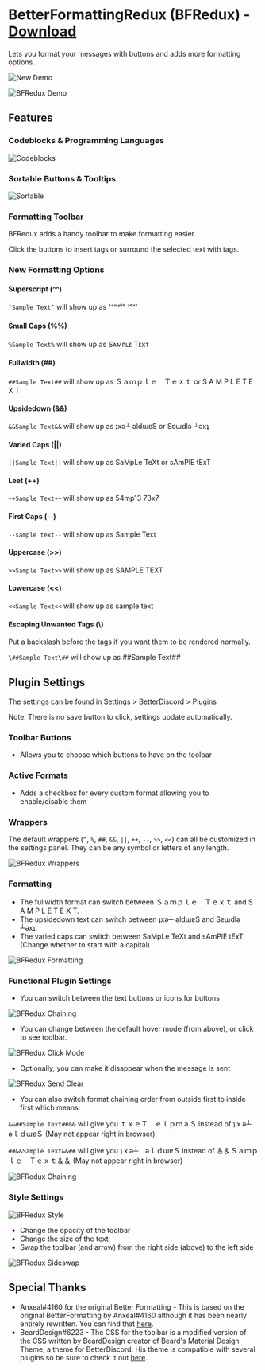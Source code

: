 # BetterFormattingRedux (BFRedux) - [Download](https://betterdiscord.app/Download?id=193)

Lets you format your messages with buttons and adds more formatting options.

![New Demo](https://i.imgur.com/hiJeQdY.gif)

![BFRedux Demo](https://zippy.gfycat.com/HugeDeadDuckling.gif)


## Features

### Codeblocks & Programming Languages

![Codeblocks](https://i.imgur.com/qm0zqIQ.gif)

### Sortable Buttons & Tooltips

![Sortable](https://i.imgur.com/OhgAV0L.gifv)

### Formatting Toolbar
BFRedux adds a handy toolbar to make formatting easier.

Click the buttons to insert tags or surround the selected text with tags.

### New Formatting Options

#### Superscript (^^)
`^Sample Text^` will show up as ˢᵃᵐᵖˡᵉ ᵀᵉˣᵗ

#### Small Caps (%%)
`%Sample Text%` will show up as Sᴀᴍᴘʟᴇ Tᴇxᴛ

#### Fullwidth (##)
`##Sample Text##` will show up as Ｓａｍｐｌｅ　Ｔｅｘｔ or S A M P L E  T E X T

#### Upsidedown (&&)
`&&Sample Text&&` will show up as ʇxǝ┴ ǝldɯɐS or Sɐɯdlǝ ┴ǝxʇ

#### Varied Caps (||)
`||Sample Text||` will show up as SaMpLe TeXt or sAmPlE tExT

#### Leet (++)
`++Sample Text++` will show up as 54mp13 73x7

#### First Caps (--)
`--sample text--` will show up as Sample Text

#### Uppercase (>>)
`>>Sample Text>>` will show up as SAMPLE TEXT

#### Lowercase (<<)
`<<Sample Text<<` will show up as sample text

#### Escaping Unwanted Tags (\\)
Put a backslash before the tags if you want them to be rendered normally.

`\##Sample Text\##` will show up as \##Sample Text\##

## Plugin Settings

The settings can be found in Settings > BetterDiscord > Plugins

Note: There is no save button to click, settings update automatically.

### Toolbar Buttons

 - Allows you to choose which buttons to have on the toolbar

### Active Formats

 - Adds a checkbox for every custom format allowing you to enable/disable them

### Wrappers
The default wrappers (`^`, `%`, `##`, `&&`, `||`, `++`, `--`, `>>`, `<<`) can all be customized in the settings panel. They can be any symbol or letters of any length.

![BFRedux Wrappers](https://i.imgur.com/isbKNur.png)

### Formatting
 - The fullwidth format can switch between Ｓａｍｐｌｅ　Ｔｅｘｔ and S A M P L E  T E X T.
 - The upsidedown text can switch between ʇxǝ┴ ǝldɯɐS and Sɐɯdlǝ ┴ǝxʇ.
 - The varied caps can switch between SaMpLe TeXt and sAmPlE tExT. (Change whether to start with a capital)
 
![BFRedux Formatting](https://i.imgur.com/jiqJNkE.png)
 
### Functional Plugin Settings

 - You can switch between the text buttons or icons for buttons

![BFRedux Chaining](https://i.imgur.com/kCYinfe.png)

 - You can change between the default hover mode (from above), or click to see toolbar.
 
![BFRedux Click Mode](https://zippy.gfycat.com/RectangularGargantuanIndianjackal.gif)
 - Optionally, you can make it disappear when the message is sent
 
![BFRedux Send Clear](https://zippy.gfycat.com/IllfatedDimpledGalapagossealion.gif)

 - You can also switch format chaining order from outside first to inside first which means:
 
`&&##Sample Text##&&` will give you ｔｘｅＴ　ｅｌｐｍａＳ instead of ʇｘǝ┴　ǝｌｄɯɐＳ (May not appear right in browser)

`##&&Sample Text&&##` will give you ʇｘǝ┴　ǝｌｄɯɐＳ instead of ＆＆Ｓａｍｐｌｅ　Ｔｅｘｔ＆＆ (May not appear right in browser)

 ![BFRedux Chaining](https://i.imgur.com/7NbaKfI.png)
 
### Style Settings
![BFRedux Style](https://i.imgur.com/uzKORBE.png)

 - Change the opacity of the toolbar
 - Change the size of the text
 - Swap the toolbar (and arrow) from the right side (above) to the left side
 
 ![BFRedux Sideswap](https://zippy.gfycat.com/FlusteredViciousEnglishpointer.gif)

## Special Thanks
 - Anxeal#4160 for the original Better Formatting - This is based on the original BetterFormatting by Anxeal#4160 although it has been nearly entirely rewritten. You can find that [here](https://github.com/Anxeal/BDEnhancements/tree/master/plugins/BetterFormatting). 
 - BeardDesign#6223 - The CSS for the toolbar is a modified version of the CSS written by BeardDesign creator of Beard's Material Design Theme, a theme for BetterDiscord. His theme is compatible with several plugins so be sure to check it out [here](http://www.beard-design.com/discord-material-theme).
